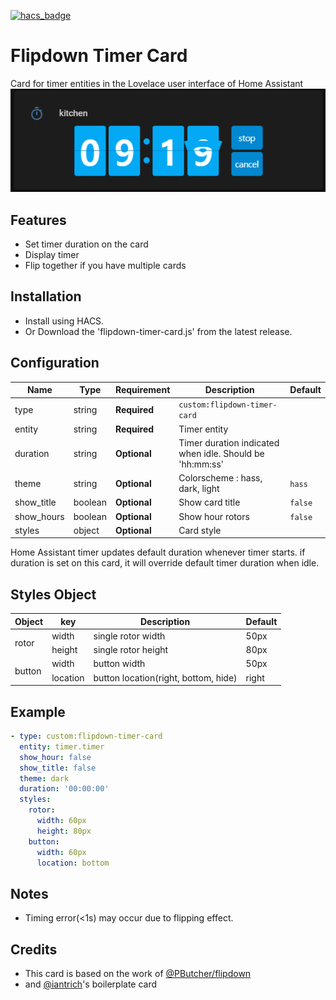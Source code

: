 [![hacs_badge](https://img.shields.io/badge/HACS-Default-41BDF5.svg?style=for-the-badge)](https://github.com/hacs/integration)

# Flipdown Timer Card

Card for timer entities in the Lovelace user interface of Home Assistant
![Default](card.png)

## Features

- Set timer duration on the card
- Display timer
- Flip together if you have multiple cards

## Installation

- Install using HACS. 
- Or Download the 'flipdown-timer-card.js' from the latest release.

## Configuration

| Name       | Type    | Requirement  | Description                                              | Default |
| ---------- | ------- | ------------ | -------------------------------------------------------- | ------- |
| type       | string  | **Required** | `custom:flipdown-timer-card`                             |         |
| entity     | string  | **Required** | Timer entity                                             |         |
| duration   | string  | **Optional** | Timer duration indicated when idle. Should be 'hh:mm:ss' |         |
| theme      | string  | **Optional** | Colorscheme : hass, dark, light                          | `hass`  |
| show_title | boolean | **Optional** | Show card title                                          | `false` |
| show_hours | boolean | **Optional** | Show hour rotors                                         | `false` |
| styles     | object  | **Optional** | Card style                                               |         |

Home Assistant timer updates default duration whenever timer starts. if duration is set on this card, it will override default timer duration when idle.

## Styles Object

<table>
<thead>
<tr>
<th>Object</th>
<th>key</th>
<th>Description</th>
<th>Default</th>
</tr>
</thead>
<tbody>
<tr>
<td rowspan=2>rotor</td>
<td>width</td>
<td>single rotor width</td>
<td>50px</td>
</tr>
<tr>
<td>height</td>
<td>single rotor height</td>
<td>80px</td>
</tr>
<tr>
<td rowspan=2>button</td>
<td>width</td>
<td>button width</td>
<td>50px</td>
</tr>
<tr>
<td>location</td>
<td>button location(right, bottom, hide)</td>
<td>right</td>
</tr>
</tbody>
</table>

## Example

```yaml
- type: custom:flipdown-timer-card
  entity: timer.timer
  show_hour: false
  show_title: false
  theme: dark
  duration: '00:00:00'
  styles:
    rotor:
      width: 60px
      height: 80px
    button:
      width: 60px
      location: bottom
```

## Notes

- Timing error(<1s) may occur due to flipping effect.

## Credits

- This card is based on the work of [@PButcher/flipdown](https://github.com/PButcher/flipdown)
- and [@iantrich](https://github.com/iantrich)'s boilerplate card

